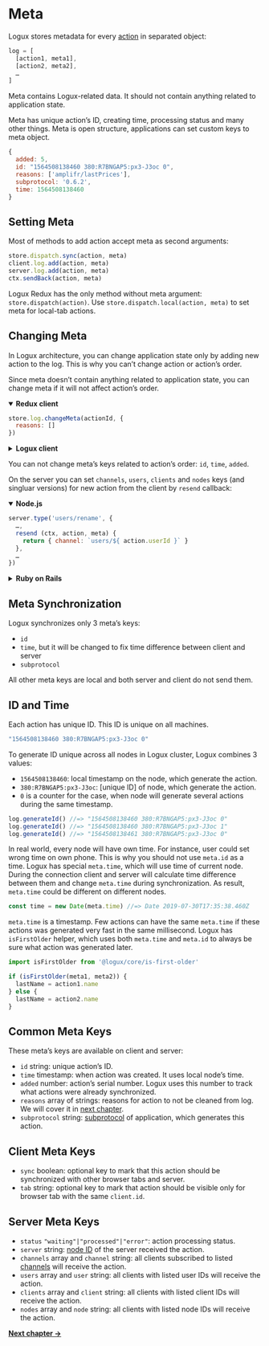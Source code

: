 # Meta

Logux stores metadata for every [action] in separated object:

```js
log = [
  [action1, meta1],
  [action2, meta2],
  …
]
```

Meta contains Logux-related data. It should not contain anything related to application state.

Meta has unique action’s ID, creating time, processing status and many other things. Meta is open structure, applications can set custom keys to meta object.

```js
{
  added: 5,
  id: "1564508138460 380:R7BNGAP5:px3-J3oc 0",
  reasons: ['amplifr/lastPrices'],  ​
  subprotocol: '0.6.2',
  time: 1564508138460
}
```

[application state]: ./4-state.md
[action]: ./2-action.md


## Setting Meta

Most of methods to add action accept meta as second arguments:

```js
store.dispatch.sync(action, meta)
client.log.add(action, meta)
server.log.add(action, meta)
ctx.sendBack(action, meta)
```

Logux Redux has the only method without meta argument: `store.dispatch(action)`. Use `store.dispatch.local(action, meta)` to set meta for local-tab actions.


## Changing Meta

In Logux architecture, you can change application state only by adding new action to the log. This is why you can’t change action or action’s order.

Since meta doesn’t contain anything related to application state, you can change meta if it will not affect action’s order.

<details open><summary><b>Redux client</b></summary>

```js
store.log.changeMeta(actionId, {
  reasons: []
})
```

</details>
<details><summary><b>Logux client</b></summary>

```js
client.log.changeMeta(actionId, {
  reasons: []
})
```

</details>

You can not change meta’s keys related to action’s order: `id`, `time`, `added`.

On the server you can set `channels`, `users`, `clients` and `nodes` keys (and singluar versions) for new action from the client by `resend` callback:

<details open><summary><b>Node.js</b></summary>

```js
server.type('users/rename', {
  …,
  resend (ctx, action, meta) {
    return { channel: `users/${ action.userId }` }
  },
  …
})
```

</details>
<details><summary><b>Ruby on Rails</b></summary>

*Under construction. Until `resend` will be implemented in the gem.*

</details>


## Meta Synchronization

Logux synchronizes only 3 meta’s keys:

* `id`
* `time`, but it will be changed to fix time difference between client and server
* `subprotocol`

All other meta keys are local and both server and client do not send them.


## ID and Time

Each action has unique ID. This ID is unique on all machines.

```js
"1564508138460 380:R7BNGAP5:px3-J3oc 0"
```

To generate ID unique across all nodes in Logux cluster, Logux combines 3 values:

* `1564508138460`: local timestamp on the node, which generate the action.
* `380:R7BNGAP5:px3-J3oc`: [unique ID] of node, which generate the action.
* `0` is a counter for the case, when node will generate several actions during the same timestamp.

```js
log.generateId() //=> "1564508138460 380:R7BNGAP5:px3-J3oc 0"
log.generateId() //=> "1564508138460 380:R7BNGAP5:px3-J3oc 1"
log.generateId() //=> "1564508138461 380:R7BNGAP5:px3-J3oc 0"
```

In real world, every node will have own time. For instance, user could set wrong time on own phone. This is why you should not use `meta.id` as a time. Logux has special `meta.time`, which will use time of current node. During the connection client and server will calculate time difference between them and change `meta.time` during synchronization. As result, `meta.time` could be different on different nodes.

```js
const time = new Date(meta.time) //=> Date 2019-07-30T17:35:38.460Z
```

`meta.time` is a timestamp. Few actions can have the same `meta.time` if these actions was generated very fast in the same millisecond. Logux has `isFirstOlder` helper, which uses both `meta.time` and `meta.id` to always be sure what action was generated later.

```js
import isFirstOlder from '@logux/core/is-first-older'

if (isFirstOlder(meta1, meta2)) {
  lastName = action1.name
} else {
  lastName = action2.name
}
```

[node ID]: ./1-node.md#node-id


## Common Meta Keys

These meta’s keys are available on client and server:

* `id` string: unique action’s ID.
* `time` timestamp: when action was created. It uses local node’s time.
* `added` number: action’s serial number. Logux uses this number to track what actions were already synchronized.
* `reasons` array of strings: reasons for action to not be cleaned from log. We will cover it in [next chapter].
* `subprotocol` string: [subprotocol] of application, which generates this action.

[next chapter]: ./6-reason.md
[subprotocol]: ./7-subprotocol.md


## Client Meta Keys

* `sync` boolean: optional key to mark that this action should be synchronized with other browser tabs and server.
* `tab` string: optional key to mark that action should be visible only for browser tab with the same `client.id`.


## Server Meta Keys

* `status` `"waiting"|"processed"|"error"`: action processing status.
* `server` string: [node ID] of the server received the action.
* `channels` array and `channel` string: all clients subscribed to listed [channels] will receive the action.
* `users` array and `user` string: all clients with listed user IDs will receive the action.
* `clients` array and `client` string: all clients with listed client IDs will receive the action.
* `nodes` array and `node` string: all clients with listed node IDs will receive the action.

[channels]: ./5-subscription.md

**[Next chapter →](./4-state.md)**
